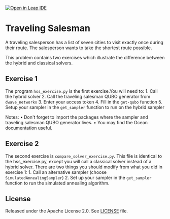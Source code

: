 [![Open in Leap IDE](	
	https://cdn-assets.cloud.dwavesys.com/shared/latest/badges/leapide.svg)](
	https://ide.dwavesys.io/#https://github.com/dwave-training/traveling-salesman)

# Traveling Salesman

A traveling salesperson has a list of seven cities to visit exactly once during their route. The salesperson wants to take the shortest route possible.

This problem contains two exercises which illustrate the difference between the hybrid and classical solvers.

## Exercise 1

The program ``hss_exercise.py`` is the first exercise.You will need to:
 	1. Call the hybrid solver
	2. Call the traveling salesman QUBO generator from ``dwave_networkx``
	3. Enter your access token
	4. Fill in the ``get-qubo`` function
	5. Setup your sampler in the ``get_sampler`` function to run on the hybrid sampler

 Notes: 
• Don't forget to import the packages where the sampler and traveling salesman QUBO generator lives.
• You may find the Ocean documentation useful.

## Exercise 2 

The second exercise is ``compare_solver_exercise.py``. This file is identical to the hss_exercise.py, except you will call a classical solver instead of a hybrid solver. 
There are two things you should modify from what you did in exercise 1: 
	1. Call an alternative sampler (choose ``SimulatedAnnealingSampler``) 
	2. Set up your sampler in the ``get_sampler`` function to run the simulated annealing algorithm. 

## License

Released under the Apache License 2.0. See [LICENSE](LICENSE) file.

